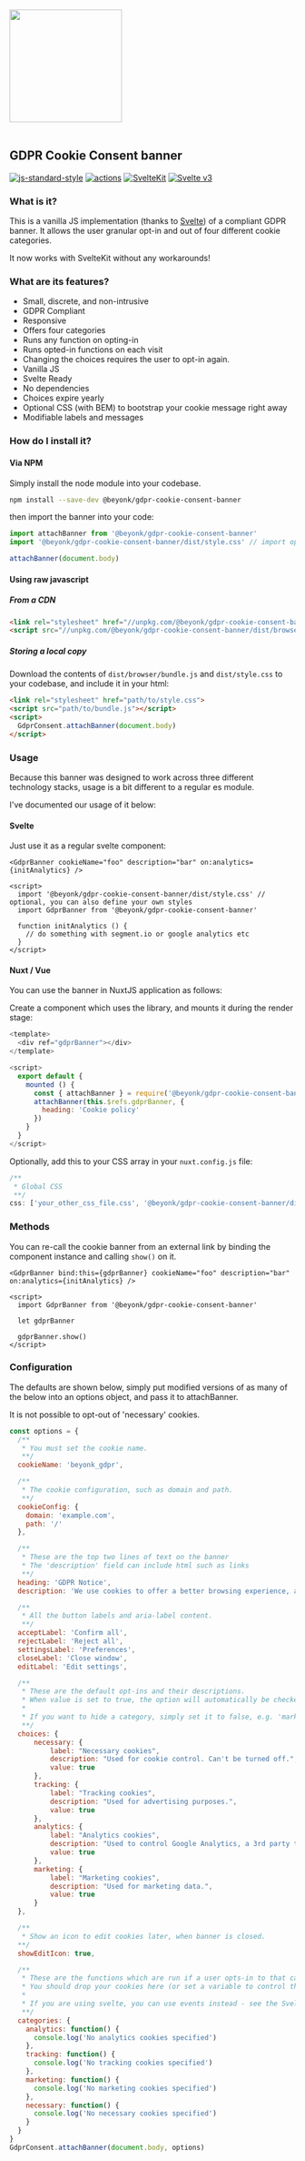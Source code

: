 <a href="https://beyonk.com">
  <br />
  <br />
  <img src="https://user-images.githubusercontent.com/218949/144224348-1b3a20d5-d68e-4a7a-b6ac-6946f19f4a86.png" width="198" />
  <br />
  <br />
</a>

## GDPR Cookie Consent banner

[![js-standard-style](https://img.shields.io/badge/code%20style-standard-brightgreen.svg)](http://standardjs.com) [![actions](https://github.com/beyonk-adventures/gdpr-cookie-consent-banner/actions/workflows/publish.yml/badge.svg)](https://github.com/beyonk-adventures/gdpr-cookie-consent-banner/actions/workflows/publish.yml) [![SvelteKit](https://img.shields.io/badge/svelte-kit-orange.svg)](https://kit.svelte.dev) [![Svelte v3](https://img.shields.io/badge/svelte-v3-blueviolet.svg)](https://svelte.dev)

### What is it?

This is a vanilla JS implementation (thanks to [Svelte](http://svelte.dev)) of a compliant GDPR banner. It allows the user granular opt-in and out of four different cookie categories.

It now works with SvelteKit without any workarounds!

### What are its features?

* Small, discrete, and non-intrusive
* GDPR Compliant
* Responsive
* Offers four categories
* Runs any function on opting-in
* Runs opted-in functions on each visit
* Changing the choices requires the user to opt-in again.
* Vanilla JS
* Svelte Ready
* No dependencies
* Choices expire yearly
* Optional CSS (with BEM) to bootstrap your cookie message right away
* Modifiable labels and messages

### How do I install it?

#### Via NPM

Simply install the node module into your codebase.

```bash
npm install --save-dev @beyonk/gdpr-cookie-consent-banner
```

then import the banner into your code:

```js
import attachBanner from '@beyonk/gdpr-cookie-consent-banner'
import '@beyonk/gdpr-cookie-consent-banner/dist/style.css' // import optional styles

attachBanner(document.body)
```

#### Using raw javascript

##### From a CDN

```html
<link rel="stylesheet" href="//unpkg.com/@beyonk/gdpr-cookie-consent-banner/dist/style.css">
<script src="//unpkg.com/@beyonk/gdpr-cookie-consent-banner/dist/browser/bundle.min.js"></script>
```

##### Storing a local copy

Download the contents of `dist/browser/bundle.js` and `dist/style.css` to your codebase, and include it in your html:

```html
<link rel="stylesheet" href="path/to/style.css">
<script src="path/to/bundle.js"></script>
<script>
  GdprConsent.attachBanner(document.body)
</script>
```

### Usage

Because this banner was designed to work across three different technology stacks, usage is a bit different to a regular es module.

I've documented our usage of it below:

#### Svelte

Just use it as a regular svelte component:

```svelte
<GdprBanner cookieName="foo" description="bar" on:analytics={initAnalytics} />

<script>
  import '@beyonk/gdpr-cookie-consent-banner/dist/style.css' // optional, you can also define your own styles
  import GdprBanner from '@beyonk/gdpr-cookie-consent-banner'

  function initAnalytics () {
    // do something with segment.io or google analytics etc
  }
</script>
```

#### Nuxt / Vue

You can use the banner in NuxtJS application as follows:

Create a component which uses the library, and mounts it during the render stage:
```js
<template>
  <div ref="gdprBanner"></div>
</template>

<script>
  export default {
    mounted () {
      const { attachBanner } = require('@beyonk/gdpr-cookie-consent-banner/dist/esm/bundle.js')
      attachBanner(this.$refs.gdprBanner, {
        heading: 'Cookie policy'
      })
    }
  }
</script>
```

Optionally, add this to your CSS array in your `nuxt.config.js` file:
```js
/**
 * Global CSS
 **/
css: ['your_other_css_file.css', '@beyonk/gdpr-cookie-consent-banner/dist/style.css'],
```

### Methods

You can re-call the cookie banner from an external link by binding the component instance and calling `show()` on it.

```svelte
<GdprBanner bind:this={gdprBanner} cookieName="foo" description="bar" on:analytics={initAnalytics} />

<script>
  import GdprBanner from '@beyonk/gdpr-cookie-consent-banner'

  let gdprBanner

  gdprBanner.show()
</script>
```

### Configuration

The defaults are shown below, simply put modified versions of as many of the below into an options object, and pass it to attachBanner.

It is not possible to opt-out of 'necessary' cookies.

```js
const options = {
  /**
   * You must set the cookie name.
   **/
  cookieName: 'beyonk_gdpr',

  /**
   * The cookie configuration, such as domain and path.
   **/
  cookieConfig: {
    domain: 'example.com',
    path: '/'
  },

  /**
   * These are the top two lines of text on the banner
   * The 'description' field can include html such as links
   **/
  heading: 'GDPR Notice',
  description: 'We use cookies to offer a better browsing experience, analyze site traffic, personalize content, and serve targeted advertisements. Please review our <a href="/privacy-policy">privacy policy page</a>. By clicking accept, you consent to our privacy policy & use of cookies.',

  /**
   * All the button labels and aria-label content.
   **/
  acceptLabel: 'Confirm all',
  rejectLabel: 'Reject all',
  settingsLabel: 'Preferences',
  closeLabel: 'Close window',
  editLabel: 'Edit settings',

  /**
   * These are the default opt-ins and their descriptions.
   * When value is set to true, the option will automatically be checked on load.
   *
   * If you want to hide a category, simply set it to false, e.g. 'marketing: false'
   **/
  choices: {
      necessary: {
          label: "Necessary cookies",
          description: "Used for cookie control. Can't be turned off.",
          value: true
      },
      tracking: {
          label: "Tracking cookies",
          description: "Used for advertising purposes.",
          value: true
      },
      analytics: {
          label: "Analytics cookies",
          description: "Used to control Google Analytics, a 3rd party tool offered by Google to track user behavior.",
          value: true
      },
      marketing: {
          label: "Marketing cookies",
          description: "Used for marketing data.",
          value: true
      }
  },

  /**
   * Show an icon to edit cookies later, when banner is closed.
  **/
  showEditIcon: true,

  /**
   * These are the functions which are run if a user opts-in to that category.
   * You should drop your cookies here (or set a variable to control the later dropping of cookies.
   *
   * If you are using svelte, you can use events instead - see the Svelte section below.
   **/
  categories: {
    analytics: function() {
      console.log('No analytics cookies specified')
    },
    tracking: function() {
      console.log('No tracking cookies specified')
    },
    marketing: function() {
      console.log('No marketing cookies specified')
    },
    necessary: function() {
      console.log('No necessary cookies specified')
    }
  }
}
GdprConsent.attachBanner(document.body, options)
```
